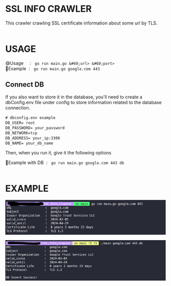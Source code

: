 # SSL INFO CRAWLER

This crawler crawling SSL certificate information about some url by TLS.
<br><br>

# USAGE

😅Usage &nbsp;&nbsp;&nbsp;&nbsp;: &nbsp;&nbsp;`go run main.go &#60;url> &#60;port>` <br>
🤔Example &nbsp;: &nbsp; `go run main.go google.com 443`

## Connect DB

If you also want to store it in the database, you'll need to create a dbConfig.env file under config to store information related to the database connection.

```
# dbconfig.env example
DB_USER= root
DB_PASSWORD= your_password
DB_NETWORK=tcp
DB_ADDRESS= your_ip:3306
DB_NAME= your_db_name
```

Then, when you run it, give it the following options

🤔Example with DB &nbsp;: &nbsp; `go run main.go google.com 443 db`
<br><br>

# EXAMPLE

![example image](images/example.png)

![example with db image](images/example_with_db.png)

